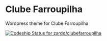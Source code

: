Clube Farroupilha
================

Wordpress theme for Clube Farroupilha

[ ![Codeship Status for zardo/clubefarroupilha](https://codeship.com/projects/a5c82cf0-5806-0132-11ec-5a2f44d2a21b/status)](https://codeship.com/projects/49989)